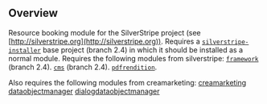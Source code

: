 ## Overview

Resource booking module for the SilverStripe project (see [http://silverstripe.org](http://silverstripe.org)).
Requires a [`silverstripe-installer`](http://github.com/silverstripe/silverstripe-installer) base project (branch 2.4) in which it should be installed as a normal module.
Requires the following modules from silverstripe:
[`framework`](http://github.com/silverstripe/sapphire) (branch 2.4).
[`cms`](http://github.com/silverstripe/cms) (branch 2.4).
[`pdfrendition`](http://github.com/nyeholt/silverstripe-pdfrendition).

Also requires the following modules from creamarketing:
[creamarketing](http://github.com/creamarketing/creamarketing.git)
[dataobjectmanager](http://github.com/creamarketing/DataObjectManager.git)
[dialogdataobjectmanager](http://github.com/creamarketing/DialogDataObjectManager.git)
